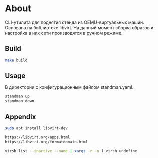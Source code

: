 # About

CLI-утилита для поднятия стенда из QEMU-виртуальных машин. Основана на библиотеке libvirt.
На данный момент сборка образов и настройка в них сети производятся в ручном режиме.

## Build

```bash
make build
```

## Usage

В директории с конфигурационным файлом standman.yaml.

```bash
standman up
standman down
```

## Appendix

```bash
sudo apt install libvirt-dev

https://libvirt.org/apps.html
https://libvirt.org/formatdomain.html

virsh list --inactive --name | xargs -r -n 1 virsh undefine
```
